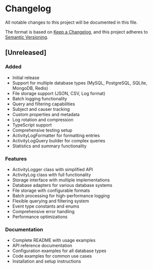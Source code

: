 # Changelog

All notable changes to this project will be documented in this file.

The format is based on [Keep a Changelog](https://keepachangelog.com/en/1.0.0/),
and this project adheres to [Semantic Versioning](https://semver.org/spec/v2.0.0.html).

## [Unreleased]

### Added
- Initial release
- Support for multiple database types (MySQL, PostgreSQL, SQLite, MongoDB, Redis)
- File storage support (JSON, CSV, Log format)
- Batch logging functionality
- Query and filtering capabilities
- Subject and causer tracking
- Custom properties and metadata
- Log rotation and compression
- TypeScript support
- Comprehensive testing setup
- ActivityLogFormatter for formatting entries
- ActivityLogQuery builder for complex queries
- Statistics and summary functionality

### Features
- ActivityLogger class with simplified API
- ActivityLog class with full functionality
- Storage interface with multiple implementations
- Database adapters for various database systems
- File storage with configurable formats
- Batch processing for high-performance logging
- Flexible querying and filtering system
- Event type constants and enums
- Comprehensive error handling
- Performance optimizations

### Documentation
- Complete README with usage examples
- API reference documentation
- Configuration examples for all database types
- Code examples for common use cases
- Installation and setup instructions
